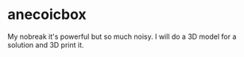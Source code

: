 # anecoicbox
My nobreak it's powerful but so much noisy. I will do a 3D model for a solution and 3D print it.
